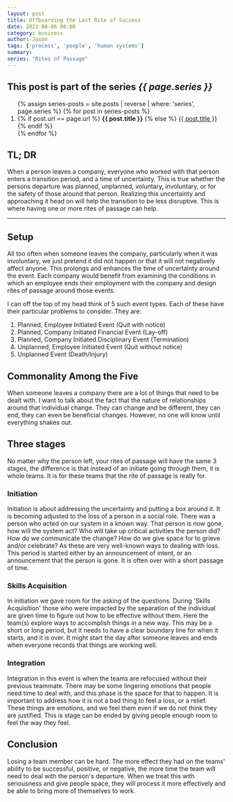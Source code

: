 ```yaml
---
layout: post
title: Offboarding the Last Rite of Success
date: 2021-08-06 06:00
category: business
author: Jason
tags: ['process', 'people', 'human systems']
summary: 
series: "Rites of Passage"
---
```


<aside class="series">
  <h2>This post is part of the series <em>{{ page.series }}</em></h2>
  <ol>
    {% assign series-posts = site.posts | reverse | where: 'series', page.series %}
    {% for post in series-posts %}
    <li>
      {% if post.url == page.url %}
      <strong>{{ post.title }}</strong>
      {% else %}
      <a href="{{ site.baseurl }}{{ post.url }}">{{ post.title }}</a>
      {% endif %}
    </li>
    {% endfor %}
  </ol>
</aside>

## TL; DR

When a person leaves a company, everyone who worked with that person enters a transition period, and a time of uncertainty. This is true whether the persons departure was planned, unplanned, voluntary, involuntary, or for the safety of those around that person. Realizing this uncertainty and approaching it head on will help the transition to be less disruptive. This is where having one or more rites of passage can help.

----

## Setup

All too often when someone leaves the company, particularly when it was involuntary, we just pretend it did not happen or that it will not negatively affect anyone. This prolongs and enhances the time of uncertainty around the event. Each company would benefit from examining the conditions in which an employee ends their employment with the company and design rites of passage around those events.

I can off the top of my head think of 5 such event types. Each of these have their particular problems to consider. They are:

1. Planned, Employee Initiated Event (Quit with notice)
1. Planned, Company Initiated Financial Event (Lay-off)
1. Planned, Company Initiated Disciplinary Event (Termination)
1. Unplanned, Employee Initiated Event (Quit without notice)
1. Unplanned Event (Death/Injury)

## Commonality Among the Five

When someone leaves a company there are a lot of things that need to be dealt with. I want to talk about the fact that the nature of relationships around that individual change. They can change and be different, they can end, they can even be beneficial changes. However, no one will know until everything shakes out. 

## Three stages

No matter why the person left, your rites of passage will have the same 3 stages, the difference is that instead of an initiate going through them, it is whole teams. It is for these teams that the rite of passage is really for.

### Initiation

Initiation is about addressing the uncertainty and putting a box around it. It is becoming adjusted to the loss of a person in a social role. There was a person who acted on our system in a known way. That person is now gone, how will the system act? Who will take up critical activities the person did? How do we communicate the change? How do we give space for to grieve and/or celebrate? As these are very well-known ways to dealing with loss. This period is started either by an announcement of intent, or an announcement that the person is gone. It is often over with a short passage of time.

### Skills Acquisition

In initiation we gave room for the asking of the questions. During 'Skills Acquisition' those who were impacted by the separation of the individual are given time to figure out how to be effective without them. Here the team(s) explore ways to accomplish things in a new way. This may be a short or long period, but it needs to have a clear boundary line for when it starts, and it is over. It might start the day after someone leaves and ends when everyone records that things are working well.

### Integration

Integration in this event is when the teams are refocused without their previous teammate. There may be some lingering emotions that people need time to deal with, and this phase is the space for that to happen. It is important to address how it is not a bad thing to feel a loss, or a relief. These things are emotions, and we feel them even if we do not think they are justified. This is stage can be ended by giving people enough room to feel the way they feel. 

## Conclusion

Losing a team member can be hard. The more effect they had on the teams' ability to be successful, positive, or negative, the more time the team will need to deal with the person's departure. When we treat this with seriousness and give people space, they will process it more effectively and be able to bring more of themselves to work.
